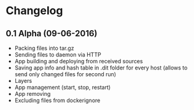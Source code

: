 # Changelog

## 0.1 Alpha (09-06-2016)
- Packing files into tar.gz
- Sending files to daemon via HTTP
- App building and deploying from received sources
- Saving app info and hash table in .dit folder for every host (allows to send only changed files for second run)
- Layers
- App management (start, stop, restart)
- App removing
- Excluding files from dockerignore
